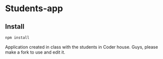 # Students-app

## Install
```bash
npm install 
``` 


Application created in class with the students in Coder house. 
Guys, please make a fork to use and edit it. 

